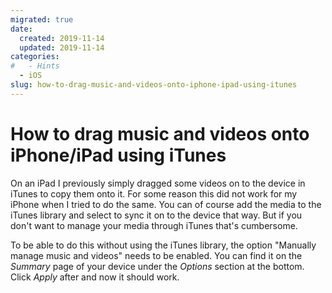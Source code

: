 ```yaml
---
migrated: true
date:
  created: 2019-11-14
  updated: 2019-11-14
categories:
#   - Hints
  - iOS
slug: how-to-drag-music-and-videos-onto-iphone-ipad-using-itunes
---
```

# How to drag music and videos onto iPhone/iPad using iTunes

On an iPad I previously simply dragged some videos on to the device in iTunes to copy them onto it.
For some reason this did not work for my iPhone when I tried to do the same.
You can of course add the media to the iTunes library and select to sync it on to the device that way.
But if you don't want to manage your media through iTunes that's cumbersome.

To be able to do this without using the iTunes library, the option "Manually manage music and videos" needs to be enabled.
You can find it on the _Summary_ page of your device under the _Options_ section at the bottom.
Click _Apply_ after and now it should work.

